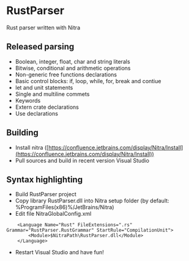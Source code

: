 # RustParser
Rust parser written with Nitra

## Released parsing
* Boolean, integer, float, char and string literals
* Bitwise, conditional and arithmetic operations
* Non-generic free functions declarations
* Basic control blocks: if, loop, while, for, break and contiue
* let and unit statements
* Single and multiline commets
* Keywords
* Extern crate declarations
* Use declarations

## Building
* Install nitra ([https://confluence.jetbrains.com/display/Nitra/Install](https://confluence.jetbrains.com/display/Nitra/Install))
* Pull sources and build in recent version Visual Studio


## Syntax highlighting
* Build RustParser project
* Copy library RustParser.dll into Nitra setup folder (by default: %ProgramFiles(x86)%/JetBrains/Nitra)
* Edit file NitraGlobalConfig.xml
```
    <Language Name="Rust" FileExtensions=".rs" Grammar="RustParser.RustGrammar" StartRule="CompilationUnit">
    	<Module>$NitraPath\RustParser.dll</Module>
    </Language>
```
* Restart Visual Studio and have fun!